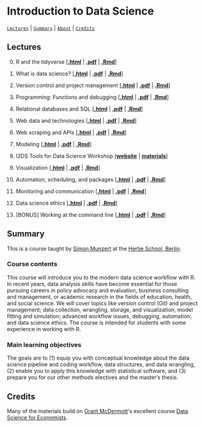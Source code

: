 # Introduction to Data Science
[`Lectures`](#lectures) | [`Summary`](#summary) |
[`About`](#about) | [`Credits`](#credits)

## Lectures


0. R and the tidyverse \[[**.html**](https://raw.githack.com/intro-to-data-science-24/lectures/main/00-tidyverse/00-tidyverse.html) | [**.pdf**](https://raw.githack.com/intro-to-data-science-24/lectures/main/00-tidyverse/00-tidyverse.pdf) | [**.Rmd**](https://raw.githack.com/intro-to-data-science-24/lectures/main/00-tidyverse/00-tidyverse.Rmd)\]

1. What is data science?
\[[**.html**](https://raw.githack.com/intro-to-data-science-24/lectures/main/01-introduction/01-introduction.html) | [**.pdf**](https://raw.githack.com/intro-to-data-science-24/lectures/main/01-introduction/01-introduction.pdf) | [**.Rmd**](https://raw.githack.com/intro-to-data-science-24/lectures/main/01-introduction/01-introduction.Rmd)\]

2. Version control and project management \[[**.html**](https://raw.githack.com/intro-to-data-science-24/lectures/main/02-version-control/02-version-control.html) | [**.pdf**](https://raw.githack.com/intro-to-data-science-24/lectures/main/02-version-control/02-version-control.pdf) | [**.Rmd**](https://raw.githack.com/intro-to-data-science-24/lectures/main/02-version-control/02-version-control.Rmd)\]

3. Programming: Functions and debugging \[[**.html**](https://raw.githack.com/intro-to-data-science-24/lectures/main/03-functions-debugging/03-functions-debugging.html) | [**.pdf**](https://raw.githack.com/intro-to-data-science-24/lectures/main/03-functions-debugging/03-functions-debugging.pdf) | [**.Rmd**](https://raw.githack.com/intro-to-data-science-24/lectures/main/03-functions-debugging/03-functions-debugging.Rmd)\]

4. Relational databases and SQL \[[**.html**](https://raw.githack.com/intro-to-data-science-24/lectures/main/04-databases/04-databases.html) | [**.pdf**](https://raw.githack.com/intro-to-data-science-24/lectures/main/04-databases/04-databases.pdf) | [**.Rmd**](https://raw.githack.com/intro-to-data-science-24/lectures/main/04-databases/04-databases.Rmd)\]

5. Web data and technologies \[[**.html**](https://raw.githack.com/intro-to-data-science-24/lectures/main/05-webdata/05-webdata.html) | [**.pdf**](https://raw.githack.com/intro-to-data-science-24/lectures/main/05-webdata/05-webdata.pdf) | [**.Rmd**](https://raw.githack.com/intro-to-data-science-24/lectures/main/05-webdata/05-webdata.Rmd)\]

6. Web scraping and APIs \[[**.html**](https://raw.githack.com/intro-to-data-science-24/lectures/main/06-scraping-apis/06-scraping-apis.html) | [**.pdf**](https://raw.githack.com/intro-to-data-science-24/lectures/main/06-scraping-apis/06-scraping-apis.pdf) | [**.Rmd**](https://raw.githack.com/intro-to-data-science-24/lectures/main/06-scraping-apis/06-scraping-apis.Rmd)\]

7. Modeling \[[**.html**](https://raw.githack.com/intro-to-data-science-24/lectures/main/07-modeling/07-modeling.html) | [**.pdf**](https://raw.githack.com/intro-to-data-science-24/lectures/main/07-modeling/07-modeling.pdf) | [**.Rmd**](https://raw.githack.com/intro-to-data-science-24/lectures/main/07-modeling/07-modeling.Rmd)\]

8. I2DS Tools for Data Science Workshop  \[[**website**](https://intro-to-data-science-24-workshop.github.io/) | [**materials**](https://github.com/intro-to-data-science-24-workshop)\]

9. Visualization \[[**.html**](https://raw.githack.com/intro-to-data-science-24/lectures/main/09-visualization/09-visualization.html) | [**.pdf**](https://raw.githack.com/intro-to-data-science-24/lectures/main/09-visualization/09-visualization.pdf) | [**.Rmd**](https://raw.githack.com/intro-to-data-science-24/lectures/main/09-visualization/09-visualization.Rmd)\]

10. Automation, scheduling, and packages \[[**.html**](https://raw.githack.com/intro-to-data-science-24/lectures/main/10-automation-packages/10-automation-packages.html) | [**.pdf**](https://raw.githack.com/intro-to-data-science-24/lectures/main/10-automation-packages/10-automation-packages.pdf) | [**.Rmd**](https://raw.githack.com/intro-to-data-science-24/lectures/main/10-automation-packages/10-automation-packages.Rmd)\]

11. Monitoring and communication \[[**.html**](https://raw.githack.com/intro-to-data-science-24/lectures/main/11-communication/11-communication.html) | [**.pdf**](https://raw.githack.com/intro-to-data-science-24/lectures/main/11-communication/11-communication.pdf) | [**.Rmd**](https://raw.githack.com/intro-to-data-science-24/lectures/main/11-communication/11-communication.Rmd)\]


12. Data science ethics \[[**.html**](https://raw.githack.com/intro-to-data-science-24/lectures/main/12-ethics/12-ethics.html) | [**.pdf**](https://raw.githack.com/intro-to-data-science-24/lectures/main/12-ethics/12-ethics.pdf) | [**.Rmd**](https://raw.githack.com/intro-to-data-science-24/lectures/main/12-ethics/12-ethics.Rmd)\]


13. [BONUS] Working at the command line \[[**.html**](https://raw.githack.com/intro-to-data-science-24/lectures/main/13-command-line/13-command-line.html) | [**.pdf**](https://raw.githack.com/intro-to-data-science-24/lectures/main/13-command-line/13-command-line.pdf) | [**.Rmd**](https://raw.githack.com/intro-to-data-science-24/lectures/main/13-command-line/13-command-line.Rmd)\]



## Summary

This is a course taught by [Simon Munzert](https://simonmunzert.github.io/) at the [Hertie School, Berlin](https://www.hertie-school.org/en/).

### Course contents

This course will introduce you to the modern data science workflow with R. In recent years, data analysis skills have become essential for those pursuing careers in policy advocacy and evaluation, business consulting and management, or academic research in the fields of education, health, and social science. We will cover topics like version control (Git) and project management; data collection, wrangling, storage, and visualization; model fitting and simulation; advanced workflow issues, debugging, automation; and data science ethics. The course is intended for students with some experience in working with R.

### Main learning objectives

The goals are to (1) equip you with conceptual knowledge about the data science pipeline and coding workflow, data structures, and data wrangling, (2) enable you to apply this knowledge with statistical software, and (3) prepare you for our other methods electives and the master’s thesis.


## Credits

Many of the materials build on [Grant McDermott](http://grantmcdermott.com)'s excellent course [Data Science for Economists](https://github.com/uo-ec607).